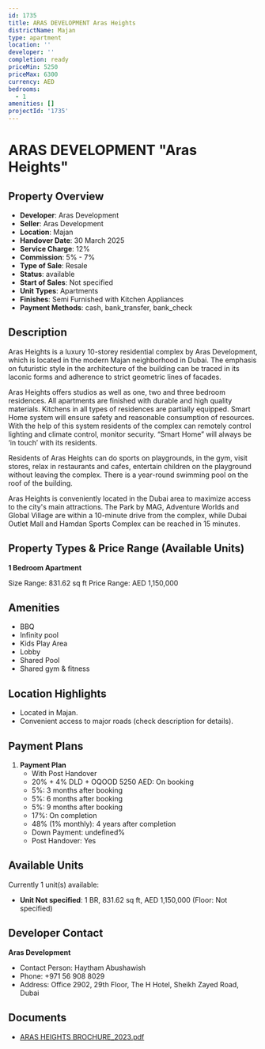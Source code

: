 ```yaml
---
id: 1735
title: ARAS DEVELOPMENT Aras Heights
districtName: Majan
type: apartment
location: ''
developer: ''
completion: ready
priceMin: 5250
priceMax: 6300
currency: AED
bedrooms:
  - 1
amenities: []
projectId: '1735'
---
```


# ARAS DEVELOPMENT "Aras Heights"

## Property Overview
- **Developer**: Aras Development
- **Seller**: Aras Development
- **Location**: Majan
- **Handover Date**: 30 March 2025
- **Service Charge**: 12%
- **Commission**: 5% - 7%
- **Type of Sale**: Resale
- **Status**: available
- **Start of Sales**: Not specified
- **Unit Types**: Apartments
- **Finishes**: Semi Furnished with Kitchen Appliances
- **Payment Methods**: cash, bank_transfer, bank_check

## Description
Aras Heights is a luxury 10-storey residential complex by Aras Development, which is located in the modern Majan neighborhood in Dubai. The emphasis on futuristic style in the architecture of the building can be traced in its laconic forms and adherence to strict geometric lines of facades.

Aras Heights offers studios as well as one, two and three bedroom residences. All apartments are finished with durable and high quality materials. Kitchens in all types of residences are partially equipped. Smart Home system will ensure safety and reasonable consumption of resources. With the help of this system residents of the complex can remotely control lighting and climate control, monitor security. “Smart Home” will always be ‘in touch’ with its residents.

Residents of Aras Heights can do sports on playgrounds, in the gym, visit stores, relax in restaurants and cafes, entertain children on the playground without leaving the complex. There is a year-round swimming pool on the roof of the building.

Aras Heights is conveniently located in the Dubai area to maximize access to the city's main attractions. The Park by MAG, Adventure Worlds and Global Village are within a 10-minute drive from the complex, while Dubai Outlet Mall and Hamdan Sports Complex can be reached in 15 minutes.

## Property Types & Price Range (Available Units)
**1 Bedroom Apartment**

Size Range: 831.62 sq ft
Price Range: AED 1,150,000

## Amenities
- BBQ
- Infinity pool
- Kids Play Area
- Lobby
- Shared Pool
- Shared gym & fitness

## Location Highlights
- Located in Majan.
- Convenient access to major roads (check description for details).

## Payment Plans
1. **Payment Plan**
   - With Post Handover
   - 20% + 4% DLD + OQOOD 5250 AED: On booking
   - 5%: 3 months after booking
   - 5%: 6 months after booking
   - 5%: 9 months after booking
   - 17%: On completion
   - 48% (1% monthly): 4 years after completion
   - Down Payment: undefined%
   - Post Handover: Yes

## Available Units
Currently 1 unit(s) available:
- **Unit Not specified**: 1 BR, 831.62 sq ft, AED 1,150,000 (Floor: Not specified)

## Developer Contact
**Aras Development**
- Contact Person: Haytham Abushawish
- Phone: +971 56 908 8029
- Address: Office 2902, 29th Floor, The H Hotel, Sheikh Zayed Road, Dubai

## Documents
- [ARAS HEIGHTS BROCHURE_2023.pdf](https://cdn.geniemap.net/2024/04/24/r2d5Vz4jUnOBbkSKLg2rplQFXCDv7iZ8VwQENaEW.pdf)
